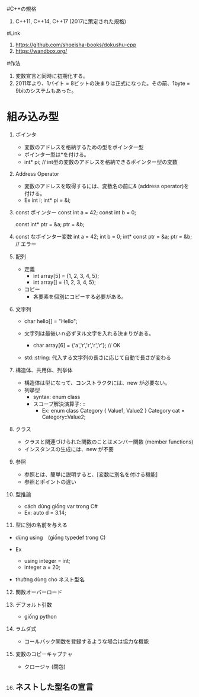 #C++の規格
1. C++11, C++14, C++17 (2017に策定された規格)

#Link
1. https://github.com/shoeisha-books/dokushu-cpp
2. https://wandbox.org/

#作法
1. 変数宣言と同時に初期化する。
2. 2011年より、1バイト = 8ビットの決まりは正式になった。その前、1byte = 9bitのシステムもあった。

# 組み込み型
1. ポインタ
    - 変数のアドレスを格納するための型をポインター型
    - ポインター型は*を付ける。
    - int* pi; // int型の変数のアドレスを格納できるポインター型の変数

2. Address Operator
    - 変数のアドレスを取得するには、変数名の前に& (address operator)を付ける。
    - Ex
        int i;
        int* pi = &i;
        
3. const ポインター
    const int a = 42;
    const int b = 0;
    
    const int* ptr = &a;
    ptr = &b;
    
4. const なポインター変数
    int a = 42;
    int b = 0;
    int* const ptr = &a;
    ptr = &b; // エラー
    
5. 配列
    - 定義 
        - int array[5] = {1, 2, 3, 4, 5};
        - int array[] = {1, 2, 3, 4, 5};
    - コピー
        - 各要素を個別にコピーする必要がある。

6. 文字列
    - char hello[] = "Hello";
    - 文字列は最後いｎ必ずヌル文字を入れる決まりがある。
        - char array[6] = {'a','r','r','r','r'}; // OK
        
    - std::string: 代入する文字列の長さに応じて自動で長さが変わる  
    
7. 構造体、共用体、列挙体
    - 構造体は型になって、コンストラクタには、new が必要ない。    
    - 列挙型
        - syntax: enum class
        - スコープ解決演算子: ::
            - Ex: enum class Category
            {
            Value1,
            Value2
            } 
            Category cat = Category::Value2;
            
8. クラス
    - クラスと関連づけられた関数のことはメンバー関数 (member functions)
    - インスタンスの生成には、new が不要
    
9. 参照
    - 参照とは、簡単に説明すると、[変数に別名を付ける機能]
    - 参照とポイントの違い

10. 型推論
    - cách dùng giống var trong C#
    - Ex: auto d = 3.14;
    
11. 型に別の名前を与える
   - dùng using　(giống typedef trong C)
   - Ex
        - using integer = int;
        - integer a = 20;
        
   - thường dùng cho ネスト型名
   
12. 関数オーバーロード

13. デフォルト引数
    - giống python
    
14. ラムダ式
    - コールバック関数を登録するような場合は協力な機能
    
15. 変数のコピーキャプチャ
    - クロージャ (閉包)
   
        
12. ネストした型名の宣言
    -         
         
    